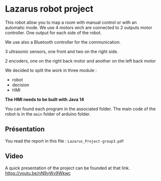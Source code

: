 # Lazarus robot project

This robot allow you to map a room with manual control or with an automatic mode.
We use 4 motors wich are connected to 2 outputs motor controller.
One output for each side of the robot.

We use also a Bluetooth controller for the communication.
 
3 ultrasonic sensors, one front and two on the right side.

2 encoders, one on the right back motor and another on the left back motor


We decided to split the work in three module :

- robot
- decision
- HMI

**The HMI needs to be built with Java 14**

You can found each program in the associated folder.
The main code of the robot is in the `main` folder of arduino folder.

## Présentation

You read the report in this file : `Lazarus_Project-group3.pdf`

## Video
A quick presentation of the project can be founded at that link.
https://youtu.be/nN9yWv9Wkwc
